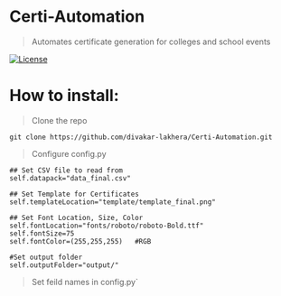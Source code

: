 
# Certi-Automation
> Automates certificate generation for colleges and school events
> 
[![License](http://img.shields.io/:license-mit-blue.svg?style=flat-square)](http://badges.mit-license.org)

# How to install:
> Clone the repo 

    git clone https://github.com/divakar-lakhera/Certi-Automation.git

	
	

> Configure config.py

    ## Set CSV file to read from
    self.datapack="data_final.csv"  
    
    ## Set Template for Certificates
    self.templateLocation="template/template_final.png"  
	
	## Set Font Location, Size, Color
    self.fontLocation="fonts/roboto/roboto-Bold.ttf"
    self.fontSize=75
    self.fontColor=(255,255,255)   #RGB

	#Set output folder
    self.outputFolder="output/"

>Set feild names in config.py`
